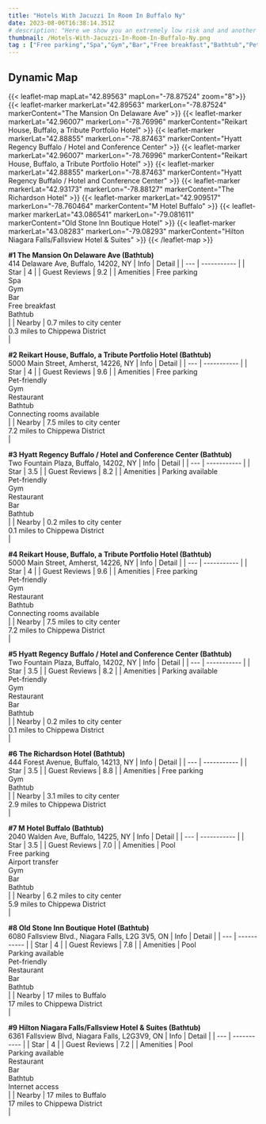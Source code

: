 ```yaml
---
title: "Hotels With Jacuzzi In Room In Buffalo Ny"
date: 2023-08-06T16:38:14.351Z
# description: "Here we show you an extremely low risk and and another medium risk approach to earn passive income "
thumbnail: /Hotels-With-Jacuzzi-In-Room-In-Buffalo-Ny.png
tag : ["Free parking","Spa","Gym","Bar","Free breakfast","Bathtub","Pet-friendly","Restaurant","Connecting rooms available","Parking available","Pool","Airport transfer","Internet access"]
---
```


## Dynamic Map
{{< leaflet-map  mapLat="42.89563" mapLon="-78.87524" zoom="8">}}
    {{< leaflet-marker markerLat="42.89563" markerLon="-78.87524" markerContent="The Mansion On Delaware Ave" >}}
    {{< leaflet-marker markerLat="42.96007" markerLon="-78.76996" markerContent="Reikart House, Buffalo, a Tribute Portfolio Hotel" >}}
    {{< leaflet-marker markerLat="42.88855" markerLon="-78.87463" markerContent="Hyatt Regency Buffalo / Hotel and Conference Center" >}}
    {{< leaflet-marker markerLat="42.96007" markerLon="-78.76996" markerContent="Reikart House, Buffalo, a Tribute Portfolio Hotel" >}}
    {{< leaflet-marker markerLat="42.88855" markerLon="-78.87463" markerContent="Hyatt Regency Buffalo / Hotel and Conference Center" >}}
    {{< leaflet-marker markerLat="42.93173" markerLon="-78.88127" markerContent="The Richardson Hotel" >}}
    {{< leaflet-marker markerLat="42.909517" markerLon="-78.760464" markerContent="M Hotel Buffalo" >}}
    {{< leaflet-marker markerLat="43.086541" markerLon="-79.081611" markerContent="Old Stone Inn Boutique Hotel" >}}
    {{< leaflet-marker markerLat="43.08283" markerLon="-79.08293" markerContent="Hilton Niagara Falls/Fallsview Hotel & Suites" >}}
{{< /leaflet-map >}}


**#1 The Mansion On Delaware Ave (Bathtub)**<br>414 Delaware Ave, Buffalo, 14202, NY
| Info | Detail |
| --- | ----------- |
| Star | 4 |
| Guest Reviews | 9.2 |
| Amenities | Free parking<br>Spa<br>Gym<br>Bar<br>Free breakfast<br>Bathtub<br> |
| Nearby | 0.7 miles to city center<br>0.3 miles to Chippewa District<br> |

**#2 Reikart House, Buffalo, a Tribute Portfolio Hotel (Bathtub)**<br>5000 Main Street, Amherst, 14226, NY
| Info | Detail |
| --- | ----------- |
| Star | 4 |
| Guest Reviews | 9.6 |
| Amenities | Free parking<br>Pet-friendly<br>Gym<br>Restaurant<br>Bathtub<br>Connecting rooms available<br> |
| Nearby | 7.5 miles to city center<br>7.2 miles to Chippewa District<br> |

**#3 Hyatt Regency Buffalo / Hotel and Conference Center (Bathtub)**<br>Two Fountain Plaza, Buffalo, 14202, NY
| Info | Detail |
| --- | ----------- |
| Star | 3.5 |
| Guest Reviews | 8.2 |
| Amenities | Parking available<br>Pet-friendly<br>Gym<br>Restaurant<br>Bar<br>Bathtub<br> |
| Nearby | 0.2 miles to city center<br>0.1 miles to Chippewa District<br> |

**#4 Reikart House, Buffalo, a Tribute Portfolio Hotel (Bathtub)**<br>5000 Main Street, Amherst, 14226, NY
| Info | Detail |
| --- | ----------- |
| Star | 4 |
| Guest Reviews | 9.6 |
| Amenities | Free parking<br>Pet-friendly<br>Gym<br>Restaurant<br>Bathtub<br>Connecting rooms available<br> |
| Nearby | 7.5 miles to city center<br>7.2 miles to Chippewa District<br> |

**#5 Hyatt Regency Buffalo / Hotel and Conference Center (Bathtub)**<br>Two Fountain Plaza, Buffalo, 14202, NY
| Info | Detail |
| --- | ----------- |
| Star | 3.5 |
| Guest Reviews | 8.2 |
| Amenities | Parking available<br>Pet-friendly<br>Gym<br>Restaurant<br>Bar<br>Bathtub<br> |
| Nearby | 0.2 miles to city center<br>0.1 miles to Chippewa District<br> |

**#6 The Richardson Hotel (Bathtub)**<br>444 Forest Avenue, Buffalo, 14213, NY
| Info | Detail |
| --- | ----------- |
| Star | 3.5 |
| Guest Reviews | 8.8 |
| Amenities | Free parking<br>Gym<br>Bathtub<br> |
| Nearby | 3.1 miles to city center<br>2.9 miles to Chippewa District<br> |

**#7 M Hotel Buffalo (Bathtub)**<br>2040 Walden Ave, Buffalo, 14225, NY
| Info | Detail |
| --- | ----------- |
| Star | 3.5 |
| Guest Reviews | 7.0 |
| Amenities | Pool<br>Free parking<br>Airport transfer<br>Gym<br>Bar<br>Bathtub<br> |
| Nearby | 6.2 miles to city center<br>5.9 miles to Chippewa District<br> |

**#8 Old Stone Inn Boutique Hotel (Bathtub)**<br>6080 Fallsview Blvd., Niagara Falls, L2G 3V5, ON
| Info | Detail |
| --- | ----------- |
| Star | 4 |
| Guest Reviews | 7.8 |
| Amenities | Pool<br>Parking available<br>Pet-friendly<br>Restaurant<br>Bar<br>Bathtub<br> |
| Nearby | 17 miles to Buffalo<br>17 miles to Chippewa District<br> |

**#9 Hilton Niagara Falls/Fallsview Hotel & Suites (Bathtub)**<br>6361 Fallsview Blvd, Niagara Falls, L2G3V9, ON
| Info | Detail |
| --- | ----------- |
| Star | 4 |
| Guest Reviews | 7.2 |
| Amenities | Pool<br>Parking available<br>Restaurant<br>Bar<br>Bathtub<br>Internet access<br> |
| Nearby | 17 miles to Buffalo<br>17 miles to Chippewa District<br> |

